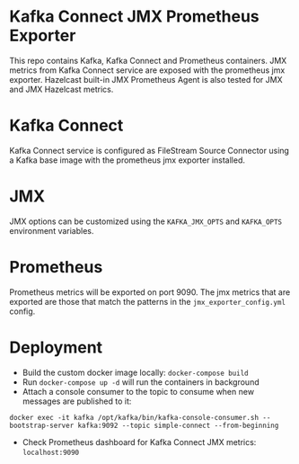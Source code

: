 # Kafka Connect JMX Prometheus Exporter

This repo contains Kafka, Kafka Connect and Prometheus containers. JMX metrics from Kafka Connect service are exposed with the prometheus jmx exporter. Hazelcast built-in JMX Prometheus Agent is also tested for JMX and JMX Hazelcast metrics.

# Kafka Connect
Kafka Connect service is configured as FileStream Source Connector using a Kafka base image with the prometheus jmx exporter installed.

# JMX
JMX options can be customized using the `KAFKA_JMX_OPTS` and `KAFKA_OPTS` environment variables. 
 
# Prometheus
Prometheus metrics will be exported on port 9090. The jmx metrics that are exported are those that match the patterns in the `jmx_exporter_config.yml` config.

# Deployment
* Build the custom docker image locally: `docker-compose build`
* Run `docker-compose up -d` will run the containers in background
* Attach a console consumer to the topic to consume when new messages are published to it:
```
docker exec -it kafka /opt/kafka/bin/kafka-console-consumer.sh --bootstrap-server kafka:9092 --topic simple-connect --from-beginning
```
* Check Prometheus dashboard for Kafka Connect JMX metrics: `localhost:9090`
